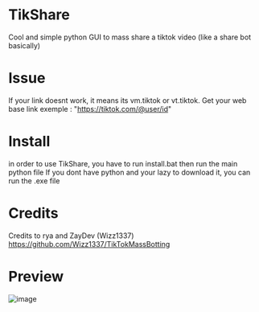# TikShare
Cool and simple python GUI to mass share a tiktok video (like a share bot basically)

# Issue
If your link doesnt work, it means its vm.tiktok or vt.tiktok. Get your web base link exemple : "https://tiktok.com/@user/id"

# Install
in order to use TikShare, you have to run install.bat then run the main python file
If you dont have python and your lazy to download it, you can run the .exe file

# Credits
Credits to rya and ZayDev (Wizz1337)
https://github.com/Wizz1337/TikTokMassBotting

# Preview
![image](https://cdn.discordapp.com/attachments/938247228609409087/967511362647511090/unknown.png)
